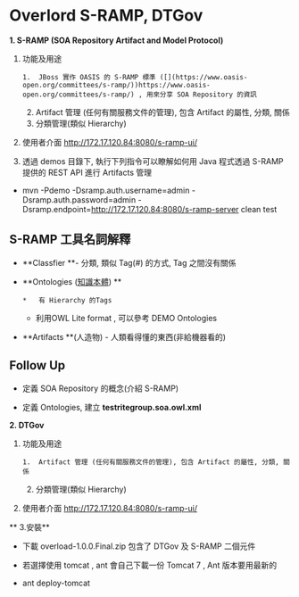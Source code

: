 # Overlord S-RAMP, DTGov

**1. S-RAMP (SOA Repository Artifact and Model Protocol)**

1.  功能及用途

        1.  JBoss 實作 OASIS 的 S-RAMP 標準 ([](https://www.oasis-open.org/committees/s-ramp/))https://www.oasis-open.org/committees/s-ramp/) , 用來分享 SOA Repository 的資訊
    2.  Artifact 管理 (任何有關服務文件的管理), 包含 Artifact 的屬性, 分類, 關係
    3.  分類管理(類似 Hierarchy)

2.  使用者介面 [](http://172.17.120.84:8080/s-ramp-ui/)http://172.17.120.84:8080/s-ramp-ui/
3.  透過 demos 目錄下, 執行下列指令可以瞭解如何用 Java 程式透過 S-RAMP 提供的 REST API 進行 Artifacts 管理

*   mvn -Pdemo -Dsramp.auth.username=admin -Dsramp.auth.password=admin -Dsramp.endpoint=[](http://172.17.120.84:8080/s-ramp-server)http://172.17.120.84:8080/s-ramp-server clean test 

## S-RAMP 工具名詞解釋 

*   **Classfier **- 分類, 類似 Tag(#) 的方式, Tag 之間沒有關係
*   **Ontologies ([知識本體](http://www.gss.com.tw/index.php/focus/eis/79-eis40/525-ontology)) **

        *   有 Hierarchy 的Tags
    *   利用OWL Lite format , 可以參考 DEMO Ontologies 

*   **Artifacts **(人造物) - 人類看得懂的東西(非給機器看的)

## Follow Up

*   定義 SOA Repository 的概念(介紹 S-RAMP)

*   定義 Ontologies, 建立 **testritegroup.soa.owl.xml**

**2. DTGov**

1.  功能及用途

        1.  Artifact 管理 (任何有關服務文件的管理), 包含 Artifact 的屬性, 分類, 關係
    2.  分類管理(類似 Hierarchy)

2.  使用者介面 [](http://172.17.120.84:8080/s-ramp-ui/)http://172.17.120.84:8080/s-ramp-ui/

** 3.安裝**

*   下載 overload-1.0.0.Final.zip 包含了 DTGov 及 S-RAMP 二個元件
*   若選擇使用 tomcat , ant 會自己下載一份 Tomcat 7 , Ant 版本要用最新的

*   ant deploy-tomcat